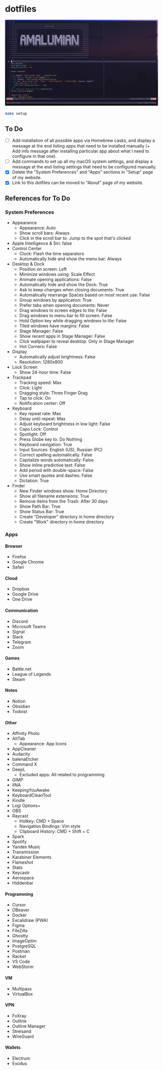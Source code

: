 # dotfiles

![Desktop Screenshot](.assets/desktop.png)

```bash
make setup
```

## To Do

- [ ] Add installation of all possible apps via Homebrew casks, and display a message at the end listing apps that need to be installed manually (+ Add info message after installing particular app about what I need to configure in that one).
- [ ] Add commands to set up all my macOS system settings, and display a message at the end listing settings that need to be configured manually.
- [x] Delete the "System Preferences" and "Apps" sections in "Setup" page of my website.
- [x] Link to this dotfiles can be moved to "About" page of my website.

## References for To Do

### System Preferences

- Appearance
  - Appearance: Auto
  - Show scroll bars: Always
  - Click in the scroll bar to: Jump to the spot that's clicked
- Apple Intelligence & Siri: false
- Control Center
  - Clock: Flash the time separators
  - Automatically hide and show the menu bar: Always
- Desktop & Dock
  - Position on screen: Left
  - Minimize windows using: Scale Effect
  - Animate opening applications: False
  - Automatically hide and show the Dock: True
  - Ask to keep changes when closing documents: True
  - Automatically rearrange Spaces based on most recent use: False
  - Group windows by application: True
  - Prefer tabs when opening documents: Never
  - Drag windows to screen edges to tile: False
  - Drag windows to menu bar to fill screen: False
  - Hold Option key while dragging windows to tile: False
  - Tiled windows have margins: False
  - Stage Manager: False
  - Show recent apps in Stage Manager: False
  - Click wallpaper to reveal desktop: Only in Stage Manager
  - Hot Corners: False
- Display
  - Automatically adjust brightness: False
  - Resolution: 1280x800
- Lock Screen
  - Show 24-hour time: False
- Trackpad
  - Tracking speed: Max
  - Click: Light
  - Dragging style: Three Finger Drag
  - Tap to click: On
  - Notification center: Off
- Keyboard
  - Key repeat rate: Max
  - Delay until repeat: Max
  - Adjust keyboard brightness in low light: False
  - Caps Lock: Control
  - Spotlight: Off
  - Press Globe key to: Do Nothing
  - Keyboard navigation: True
  - Input Sources: English (US), Russian (PC)
  - Correct spelling automatically: False
  - Capitalize words automatically: False
  - Show inline predictive text: False
  - Add period with double-space: False
  - Use smart quotes and dashes: False
  - Dictation: True
- Finder
  - New Finder windows show: Home Directory
  - Show all filename extensions: True
  - Remove items from the Trash: After 30 days
  - Show Path Bar: True
  - Show Status Bar: True
  - Create "Developer" directory in home directory
  - Create "Work" directory in home directory

### Apps

#### Browser
- Firefox
- Google Chrome
- Safari

#### Cloud
- Dropbox
- Google Drive
- One Drive

#### Communication
- Discord
- Microsoft Teams
- Signal
- Slack
- Telegram
- Zoom

#### Games
- Battle.net
- League of Legends
- Steam

#### Notes
- Notion
- Obsidian
- Todoist

#### Other
- Affinity Photo
- AltTab
  - Appearance: App Icons
- AppCleaner
- Audacity
- balenaEtcher
- Command X
- DeepL
  - Excluded apps: All related to programming
- GIMP
- IINA
- KeepingYouAwake
- KeyboardCleanTool
- Kindle
- Logi Options+
- OBS
- Raycast
  - Hotkey: CMD + Space
  - Navigation Bindings: Vim style
  - Clipboard History: CMD + Shift + C
- Spark
- Spotify
- Yandex Music
- Transmission
- Karabiner Elements
- Flameshot
- Stats
- Keycastr
- Aerospace
- Hiddenbar

#### Programming
- Cursor
- DBeaver
- Docker
- Excalidraw (PWA)
- Figma
- FileZilla
- Ghostty
- ImageOptim
- PostgreSQL
- Postman
- Racket
- VS Code
- WebStorm

#### VM
- Multipass
- VirtualBox

#### VPN
- FoXray
- Outline
- Outline Manager
- Streisand
- WireGuard

#### Wallets
- Electrum
- Exodus
